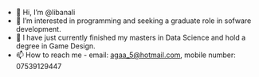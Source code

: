 - 👋 Hi, I’m @libanali
- 👀 I’m interested in programming and seeking a graduate role in sofware development. 
- 🌱 I have just currently finished my masters in Data Science and hold a degree in Game Design. 
- 📫 How to reach me - email: agaa_5@hotmail.com, mobile number: 07539129447

<!---
libanali/libanali is a ✨ special ✨ repository because its `README.md` (this file) appears on your GitHub profile.
You can click the Preview link to take a look at your changes.
--->
